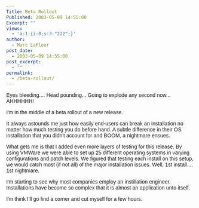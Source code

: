 ```yaml
---
Title: Beta Rollout
Published: 2003-05-09 14:55:00
Excerpt: ""
views:
  - 'a:1:{i:0;s:3:"222";}'
author:
  - Marc LaFleur
post_date:
  - 2003-05-09 14:55:00
post_excerpt:
  - ""
permalink:
  - /beta-rollout/
---
```

<p><font face=Arial>Eyes bleeding.... Head pounding... Going to explode any second now... AHHHHHH!</font></p>
<p><font face=Arial>I'm in the middle of a beta rollout of a new release. </font></p>
<p><font face=Arial>It always astounds me just how easily end-users can break an installation no matter how much testing you do before hand. A subtle difference in their OS installation that you didn't account for and BOOM, a nightmare ensues.</font></p>
<p><font face=Arial>What gets me is that I added even more layers of testing for this release. By using VMWare we were able to set up 25 different operating systems in varying configurations and patch levels. We figured that testing each install on this setup, we would catch most (if not all) of the major installation issues. Well, 1st install.... 1st nightmare.</font></p>
<p><font face=Arial>I'm starting to see why most companies employ an instillation engineer. Installations have become so complex that it is almost an application unto itself. </font></p>
<p><font face=Arial>I'm think I'll go find a corner and cut myself for a few hours.<br /></font></p>